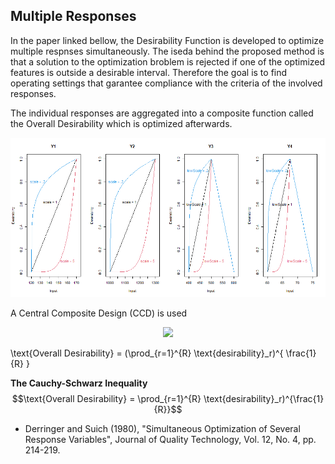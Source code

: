 ## Multiple Responses

In the paper linked bellow, the Desirability Function is developed to optimize multiple respnses simultaneously.
The iseda behind the proposed method is that a solution to the optimization broblem is rejected if one of the optimized features is outside a desirable interval. Therefore the goal is to find operating settings that garantee compliance with the criteria of the involved responses.

The individual responses are aggregated into a composite function called the Overall Desirability which is optimized afterwards.
<p align="center">
  <img src="single_desirabilities.png">
</p>

A Central Composite Design (CCD) is used 
<p align="center">
  <img src="Plot_Desirability.gif">
</p>

\text{Overall Desirability} = (\prod_{r=1}^{R} \text{desirability}_r)^{ \frac{1}{R} }

**The Cauchy-Schwarz Inequality**
$$\text{Overall Desirability} = \prod_{r=1}^{R} \text{desirability}_r)^{\frac{1}{R}}$$

* Derringer and Suich (1980), "Simultaneous Optimization of Several Response Variables", 
Journal of Quality Technology, Vol. 12, No. 4, pp. 214-219.